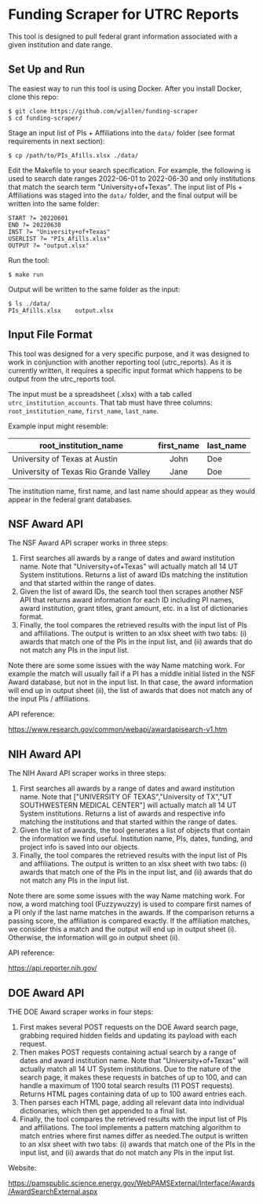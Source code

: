 Funding Scraper for UTRC Reports
================================

This tool is designed to pull federal grant information associated with a given
institution and date range. 


Set Up and Run
--------------

The easiest way to run this tool is using Docker. After you install Docker,
clone this repo:

```
$ git clone https://github.com/wjallen/funding-scraper
$ cd funding-scraper/
```

Stage an input list of PIs + Affiliations into the `data/` folder (see format
requirements in next section):

```
$ cp /path/to/PIs_Afills.xlsx ./data/
```

Edit the Makefile to your search specification. For example, the following is 
used to search date ranges 2022-06-01 to 2022-06-30 and only institutions that
match the search term "University+of+Texas". The input list of PIs + Affiliations
was staged into the `data/` folder, and the final output will be written into
the same folder:

```
START ?= 20220601
END ?= 20220630
INST ?= "University+of+Texas"
USERLIST ?= "PIs_Afills.xlsx"
OUTPUT ?= "output.xlsx"
```

Run the tool:

```
$ make run
```

Output will be written to the same folder as the input:

```
$ ls ./data/
PIs_Afills.xlsx    output.xlsx
```


Input File Format
-----------------

This tool was designed for a very specific purpose, and it was designed to work
in conjunction with another reporting tool (utrc_reports). As it is currently written,
it requires a specific input format which happens to be output from the utrc_reports
tool.

The input must be a spreadsheet (.xlsx) with a tab called `utrc_institution_accounts`.
That tab must have three columns: `root_institution_name`, `first_name`, `last_name`.

Example input might resemble:

| **root_institution_name**             | **first_name** | **last_name** |
|---------------------------------------|:--------------:|---------------|
| University of Texas at Austin         |      John      |      Doe      |
| University of Texas Rio Grande Valley |      Jane      |      Doe      |

The institution name, first name, and last name should appear as they would
appear in the federal grant databases.



NSF Award API
-------------

The NSF Award API scraper works in three steps:

1. First searches all awards by a range of dates and award institution name.
   Note that "University+of+Texas" will actually match all 14 UT System
   institutions. Returns a list of award IDs matching the institution and that
   started within the range of dates.
2. Given the list of award IDs, the search tool then scrapes another NSF API
   that returns award information for each ID including PI names, award
   institution, grant titles, grant amount, etc. in a list of dictionaries
   format.
3. Finally, the tool compares the retrieved results with the input list of PIs
   and affiliations. The output is written to an xlsx sheet with two tabs: (i) 
   awards that match one of the PIs in the input list, and (ii) awards that do
   not match any PIs in the input list.


Note there are some some issues with the way Name matching work. For example the
match will usually fail if a PI has a middle initial listed in the NSF Award
database, but not in the input list. In that case, the award information will end
up in output sheet (ii), the list of awards that does not match any of the input 
PIs / affiliations.


API reference:

https://www.research.gov/common/webapi/awardapisearch-v1.htm


NIH Award API
-------------

The NIH Award API scraper works in three steps:

1. First searches all awards by a range of dates and award institution name.
   Note that ["UNIVERSITY OF TEXAS","University of TX","UT SOUTHWESTERN MEDICAL CENTER"]
   will actually match all 14 UT System institutions. Returns a list of awards and respective 
   info matching the institutions and that started within the range of dates.
2. Given the list of awards, the tool generates a list of objects that contain the information
   we find useful. Institution name, PIs, dates, funding, and project info is saved
   into our objects.
3. Finally, the tool compares the retrieved results with the input list of PIs
   and affiliations. The output is written to an xlsx sheet with two tabs: (i) 
   awards that match one of the PIs in the input list, and (ii) awards that do
   not match any PIs in the input list.


Note there are some some issues with the way Name matching work. For now, a word matching
tool (Fuzzywuzzy) is used to compare first names of a PI only if the last name matches in the awards.
If the comparison returns a passing score, the affiliation is compared exactly. If the affiliation
matches, we consider this a match and the output will end up in output sheet (i). Otherwise,
the information will go in output sheet (ii). 


API reference:

https://api.reporter.nih.gov/


DOE Award API
-------------

THE DOE Award scraper works in four steps:

1. First makes several POST requests on the DOE Award search page, grabbing
   required hidden fields and updating its payload with each request.
2. Then makes POST requests containing actual search by a range of dates and 
   award institution name. Note that "University+of+Texas" will actually match 
   all 14 UT System institutions. Due to the nature of the search page, it
   makes these requests in batches of up to 100, and can handle a maximum of
   1100 total search results (11 POST requests). Returns HTML pages containing
   data of up to 100 award entries each.
3. Then parses each HTML page, adding all relevant data into individual
   dictionaries, which then get appended to a final list.
4. Finally, the tool compares the retrieved results with the input list of PIs
   and affiliations. The tool implements a pattern matching algorithm to match
   entries where first names differ as needed.The output is written to an xlsx 
   sheet with two tabs: (i) awards that match one of the PIs in the input list, 
   and (ii) awards that do not match any PIs in the input list.

Website:

https://pamspublic.science.energy.gov/WebPAMSExternal/Interface/Awards/AwardSearchExternal.aspx

